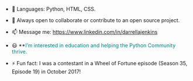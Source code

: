 - 🌱 Languages: Python, HTML, CSS.
  
- 💞️ Always open to collaborate or contribute to an open source project.
  
- 📫 Message me:  https://www.linkedin.com/in/darrellajenkins
  
- 😃 **<span style="font-size: 14px; color: teal; front-weight: bold;">I’m interested in education and helping the Python Community thrive.

- ⚡ Fun fact: I was a contestant in a Wheel of Fortune episode (Season 35, Episode 19) in October 2017!
  
<!---
darrellajenkins/darrellajenkins is a ✨ special ✨ repository because its `README.md` (this file) appears on your GitHub profile.
You can click the Preview link to take a look at your changes.
--->

